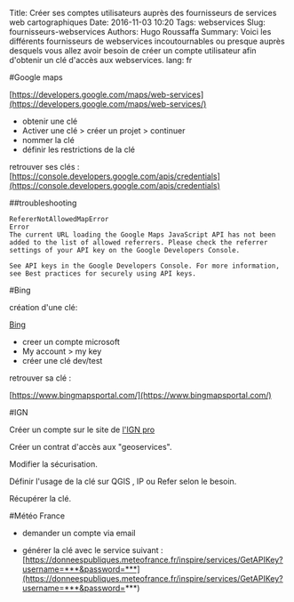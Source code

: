 Title: Créer ses comptes utilisateurs auprès des fournisseurs de services web cartographiques 
Date: 2016-11-03 10:20
Tags: webservices
Slug: fournisseurs-webservices
Authors: Hugo Roussaffa
Summary: Voici les différents fournisseurs de webservices incoutournables ou presque auprès desquels vous allez avoir besoin de créer un compte utilisateur afin d'obtenir un clé d'accès aux webservices.
lang: fr

#Google maps

[https://developers.google.com/maps/web-services](https://developers.google.com/maps/web-services/)

- obtenir une clé
- Activer une clé > créer un projet > continuer
- nommer la clé
- définir les restrictions de la clé

retrouver ses clés :
[https://console.developers.google.com/apis/credentials](https://console.developers.google.com/apis/credentials)

##troubleshooting

~~~
RefererNotAllowedMapError	
Error	
The current URL loading the Google Maps JavaScript API has not been added to the list of allowed referrers. Please check the referrer settings of your API key on the Google Developers Console.

See API keys in the Google Developers Console. For more information, see Best practices for securely using API keys.
~~~



#Bing

création d'une clé:

[Bing](https://msdn.microsoft.com/en-us/library/ff428642.aspx)


- creer un compte microsoft
- My account > my key
- créer une clé dev/test


retrouver sa clé :

[https://www.bingmapsportal.com/](https://www.bingmapsportal.com/)


#IGN

Créer un compte sur le site de [l'IGN pro](http://professionnels.ign.fr/)

Créer un contrat d'accès aux "geoservices".

Modifier la sécurisation.

Définir l'usage de la clé sur QGIS , IP ou Refer selon le besoin.

Récupérer la clé.



#Météo France

- demander un compte via email

- générer la clé avec le service suivant :
[https://donneespubliques.meteofrance.fr/inspire/services/GetAPIKey?username=***&password=***](https://donneespubliques.meteofrance.fr/inspire/services/GetAPIKey?username=***&password=***)
